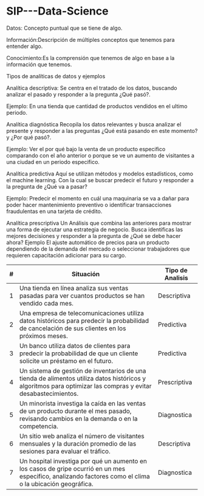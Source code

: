 # SIP---Data-Science

Datos: Concepto puntual que se tiene de algo.

Información:Descripción de múltiples conceptos que tenemos para entender algo.

Conocimiento:Es la comprensión que tenemos de algo en base a la información que tenemos.


Tipos de analíticas de datos y ejemplos

Analítica descriptiva: Se centra en el tratado de los datos, buscando analizar el pasado y responder a la pregunta
¿Qué pasó?.

Ejemplo: En una tienda que cantidad de productos vendidos en el ultimo periodo.

Analítica diagnóstica
Recopila los datos relevantes y busca analizar el presente y responder a las preguntas 
¿Qué está pasando en este momento? y ¿Por qué pasó?.

Ejemplo: Ver el por qué bajo la venta de un producto especifico comparando con el año anterior o porque se ve un aumento de visitantes a una ciudad en un periodo especifico.

Analítica predictiva
Aquí se utilizan métodos y modelos estadísticos, como el machine learning. Con la cual se buscar predecir el futuro y responder a la pregunta de ¿Qué va a pasar?

Ejemplo: Predecir el momento en cuál una maquinaria se va a dañar para poder hacer mantenimiento preventivo
o identificar transacciones fraudulentas en una tarjeta de crédito.

Analítica prescriptiva
Un Análisis que combina las anteriores para mostrar una forma de ejecutar una estrategia de negocio. Busca identificas las mejores decisiones y responder a la pregunta de ¿Qué se debe hacer ahora? 
Ejemplo
El ajuste automático de precios para un producto dependiendo de la demanda del mercado o seleccionar trabajadores que requieren capacitación adicionar para su cargo.

| # | Situación | Tipo de Analisis
| --- | --- | --- |
| 1 | Una tienda en línea analiza sus ventas pasadas para ver cuantos productos se han vendido cada mes. | Descriptiva |
| 2 | Una empresa de telecomunicaciones utiliza datos históricos para predecir la probabilidad de cancelación de sus clientes en los próximos meses. | Predictiva |
| 3 | Un banco utiliza datos de clientes para predecir la probabilidad de que un cliente solicite un préstamo en el futuro. | Predictiva |
| 4 | Un sistema de gestión de inventarios de una tienda de alimentos utiliza datos históricos y algoritmos para optimizar las compras y evitar desabastecimientos. | Prescriptiva |
| 5 | Un minorista investiga la caída en las ventas de un producto durante el mes pasado, revisando cambios en la demanda o en la competencia. | Diagnostica |
| 6 | Un sitio web analiza el número de visitantes mensuales y la duración promedio de las sesiones para evaluar el tráfico. | Descriptiva |
| 7 | Un hospital investiga por qué un aumento en los casos de gripe ocurrió en un mes especifico, analizando factores como el clima o la ubicación geográfica. | Diagnostica |

